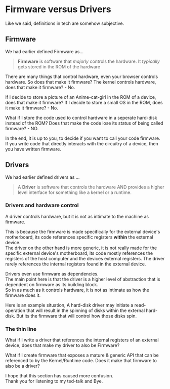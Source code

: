 # Firmware versus Drivers

Like we said, definitions in tech are somehow subjective.    

## Firmware
We had earlier defined Firmware as... 
>**Firmware** is software that *majorly* controls the hardware. It *typically* gets stored in the ROM of the hardware 

There are many things that control hardware, even your browser controls hardware. So does that make it firmware? The kernel controls hardware, does that make it firmware? - No.  

If I decide to store a picture of an Anime-cat-girl in the ROM of a device, does that make it firmware? If I decide to store a small OS in the ROM, does it make it firmware? - No.  

What if I store the code used to control hardware in a seperate hard-disk instead of the ROM? Does that make the code lose its status of being called firmware? - NO.  

In the end, it is up to you, to decide if you want to call your code firmware.  
If you write code that directly interacts with the circuitry of a device, then you have written firmware.  


## Drivers

We had earlier defined  drivers as ...  
> A **Driver** is software that controls the hardware AND provides a higher level interface for something like a kernel or a runtime.  

### Drivers and hardware control
A driver controls hardware, but it is not as intimate to the machine as firmware.  


This is because the firmware is made specifically for the external device's motherboard, its code references specific registers **within** the external device.  
The driver on the other hand is more generic, it is not really made for the specific external device's motherboard, its code mostly references the registers of the host computer and the devices external registers. The driver rarely references the internal registers found in the external device.  


Drivers even use firmware as dependencies.  
The main point here is that the driver is a higher level of abstraction that is dependent on firmware as its building block.  
So in as much as it controls hardware, it is not as intimate as how the firmware does it.  

Here is an example situation, A hard-disk driver may initiate a read-operation that will result in the spinning of disks within the external hard-disk. But its the firmware that will control how those disks spin.  


### The thin line
What if I write a driver that references the internal registers of an external device, does that make my driver to also be Firmware?  

What if I create firmware that exposes a mature & generic API that can be referenced to by the Kernel/Runtime code. Does it make that firmware to also be a driver?  


I hope that this section has caused more confusion.  
Thank you for listening to my ted-talk and Bye.  
